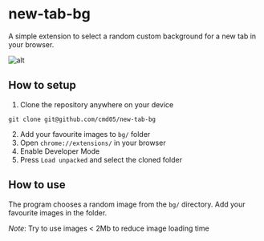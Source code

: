 # new-tab-bg
A simple extension to select a random custom background for a new tab in your browser.

![alt](https://i.imgur.com/9isML88.png)

## How to setup

1. Clone the repository anywhere on your device

```git clone git@github.com/cmd05/new-tab-bg```

2. Add your favourite images to `bg/` folder
3. Open `chrome://extensions/` in your browser
4. Enable Developer Mode
5. Press `Load unpacked` and select the cloned folder

## How to use

The program chooses a random image from the `bg/` directory. Add your favourite images in the folder. 

*Note*: Try to use images < 2Mb to reduce image loading time